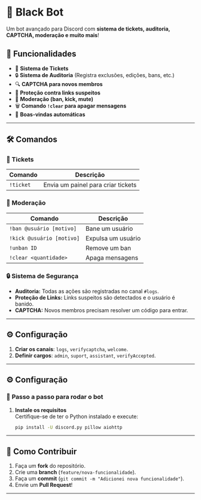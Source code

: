 # 🤖 Black Bot

Um bot avançado para Discord com **sistema de tickets, auditoria, CAPTCHA, moderação e muito mais**!

## 📌 Funcionalidades
- 🎫 **Sistema de Tickets**
- 🔒 **Sistema de Auditoria** (Registra exclusões, edições, bans, etc.)
- 🔍 **CAPTCHA para novos membros**
- 🚨 **Proteção contra links suspeitos**
- 🔨 **Moderação (ban, kick, mute)**
- 🗑️ **Comando `!clear` para apagar mensagens**
- 🎉 **Boas-vindas automáticas**

---

## 🛠 **Comandos**
### **🎫 Tickets**
| Comando | Descrição |
|---------|-----------|
| `!ticket` | Envia um painel para criar tickets |

### **🚨 Moderação**
| Comando | Descrição |
|---------|-----------|
| `!ban @usuário [motivo]` | Bane um usuário |
| `!kick @usuário [motivo]` | Expulsa um usuário |
| `!unban ID` | Remove um ban |
| `!clear <quantidade>` | Apaga mensagens |

### **🔒 Sistema de Segurança**
- **Auditoria:** Todas as ações são registradas no canal `#logs`.
- **Proteção de Links:** Links suspeitos são detectados e o usuário é banido.
- **CAPTCHA:** Novos membros precisam resolver um código para entrar.

---

## ⚙️ **Configuração**
1. **Criar os canais**: `logs`, `verifycaptcha`, `welcome`.
2. **Definir cargos**: `admin`, `suport`, `assistant`, `verifyAccepted`.

---

## ⚙️ **Configuração**
### 🔧 **Passo a passo para rodar o bot**
1. **Instale os requisitos**  
   Certifique-se de ter o Python instalado e execute:  
   ```bash
   pip install -U discord.py pillow aiohttp

---

## 🚀 **Como Contribuir**
1. Faça um **fork** do repositório.
2. Crie uma **branch** (`feature/nova-funcionalidade`).
3. Faça um **commit** (`git commit -m "Adicionei nova funcionalidade"`).
4. Envie um **Pull Request**!

---


